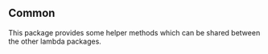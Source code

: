 ## Common

This package provides some helper methods which can be shared between the other lambda packages.
